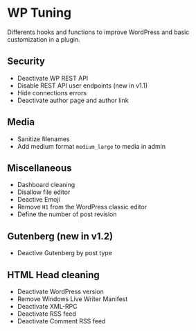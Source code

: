 # WP Tuning
Differents hooks and functions to improve WordPress and basic customization in a plugin.

## Security
- Deactivate WP REST API
- Disable REST API user endpoints (new in v1.1)
- Hide connections errors
- Deactivate author page and author link

## Media
- Sanitize filenames
- Add medium format `medium_large` to media in admin

## Miscellaneous
- Dashboard cleaning
- Disallow file editor
- Deactive Emoji
- Remove `H1` from the WordPress classic editor
- Define the number of post revision

## Gutenberg (new in v1.2)
- Deactive Gutenberg by post type

## HTML Head cleaning
- Deactivate WordPress version
- Remove Windows Live Writer Manifest
- Deactivate XML-RPC
- Deactivate RSS feed
- Deactivate Comment RSS feed
